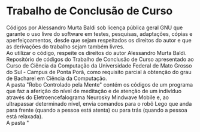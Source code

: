 # Trabalho de Conclusão de Curso
Códigos por Alessandro Murta Baldi sob licença pública geral GNU que garante o uso livre do software em testes, pesquisas, adaptações, cópias e aperfeiçoamentos, desde que sejam respeitados os direitos do autor e que as derivações do trabalho sejam também livres. <br> Ao utilizar o código, respeite os direitos do autor Alessandro Murta Baldi.</b> <br/>
Repositório de códigos do Trabalho de Conclusão de Curso apresentado ao Curso de Ciência da Computação da Universidade Federal de Mato Grosso do Sul - Campus de Ponta Porã, como requisito parcial à obtenção do grau de Bacharel em Ciência da Computação.<br/>
A pasta "Robo Controlado pela Mente" contém os códigos de um programa que faz a aferição do nível de meditação e de atenção de um indivíduo através do Eletroencefalograma Neurosky Mindwave Mobile e, ao ultrapassar determinado nível, envia comandos para o robô Lego que anda para frente (quando a pessoa está atenta) ou para trás (quando a pessoa está relaxada).<br/>
A pasta "
